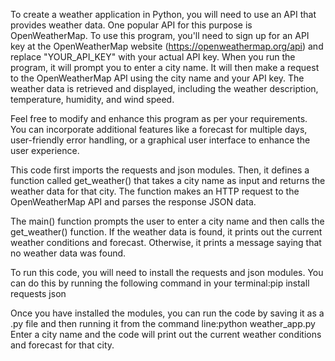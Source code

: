 To create a weather application in Python, you will need to use an API that provides weather data. One popular API for this purpose is OpenWeatherMap. To use this program, you'll need to sign up for an API key at the OpenWeatherMap website (https://openweathermap.org/api) and replace "YOUR_API_KEY" with your actual API key. When you run the program, it will prompt you to enter a city name. It will then make a request to the OpenWeatherMap API using the city name and your API key. The weather data is retrieved and displayed, including the weather description, temperature, humidity, and wind speed.

Feel free to modify and enhance this program as per your requirements. You can incorporate additional features like a forecast for multiple days, user-friendly error handling, or a graphical user interface to enhance the user experience.

This code first imports the requests and json modules. Then, it defines a function called get_weather() that takes a city name as input and returns the weather data for that city. The function makes an HTTP request to the OpenWeatherMap API and parses the response JSON data.

The main() function prompts the user to enter a city name and then calls the get_weather() function. If the weather data is found, it prints out the current weather conditions and forecast. Otherwise, it prints a message saying that no weather data was found.

To run this code, you will need to install the requests and json modules. You can do this by running the following command in your terminal:pip install requests json

Once you have installed the modules, you can run the code by saving it as a .py file and then running it from the command line:python weather_app.py
Enter a city name and the code will print out the current weather conditions and forecast for that city.
